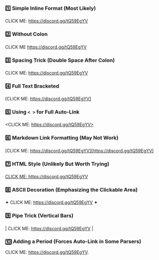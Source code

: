 ### **1️⃣ Simple Inline Format (Most Likely)**
CLICK ME: https://discord.gg/tQ59EgYV  

### **2️⃣ Without Colon**
CLICK ME https://discord.gg/tQ59EgYV  

### **3️⃣ Spacing Trick (Double Space After Colon)**
CLICK ME:  https://discord.gg/tQ59EgYV  

### **4️⃣ Full Text Bracketed**
[CLICK ME: https://discord.gg/tQ59EgYV]  

### **5️⃣ Using `< >` for Full Auto-Link**
<CLICK ME: https://discord.gg/tQ59EgYV>  

### **6️⃣ Markdown Link Formatting (May Not Work)**
[CLICK ME: https://discord.gg/tQ59EgYV](https://discord.gg/tQ59EgYV)  

### **7️⃣ HTML Style (Unlikely But Worth Trying)**
<a href="https://discord.gg/tQ59EgYV">CLICK ME: https://discord.gg/tQ59EgYV</a>  

### **8️⃣ ASCII Decoration (Emphasizing the Clickable Area)**
✦ CLICK ME: https://discord.gg/tQ59EgYV ✦  

### **9️⃣ Pipe Trick (Vertical Bars)**
| CLICK ME: https://discord.gg/tQ59EgYV |  

### **🔟 Adding a Period (Forces Auto-Link in Some Parsers)**
CLICK ME: https://discord.gg/tQ59EgYV. 
